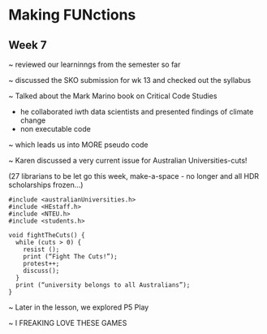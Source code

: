 # Making FUNctions 

## Week 7 

~ reviewed our learninngs from the semester so far 

~ discussed the SKO submission for wk 13 and checked out the syllabus 

~ Talked about the Mark Marino book on Critical Code Studies 
  - he collaborated iwth data scientists and presented findings of climate change 
  - non executable code
  
~ which leads us into MORE pseudo code 

~ Karen discussed a very current issue for Australian Universities-cuts! 

(27 librarians to be let go this week, make-a-space - no longer and all HDR scholarships frozen...) 

```
#include <australianUniversities.h>
#include <HEstaff.h>
#include <NTEU.h>
#include <students.h> 

void fightTheCuts() {
  while (cuts > 0) {
    resist ();
    print (“Fight The Cuts!”);
    protest++; 
    discuss();
  }
  print (“university belongs to all Australians”);
} 
``` 
~ Later in the lesson, we explored P5 Play

~ I FREAKING LOVE THESE GAMES 
